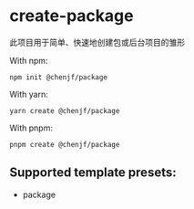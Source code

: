 # create-package

此项目用于简单、快速地创建包或后台项目的雏形

With npm:

`npm init @chenjf/package`

With yarn:

`yarn create @chenjf/package`

With pnpm:

`pnpm create @chenjf/package`

## Supported template presets:

- package
